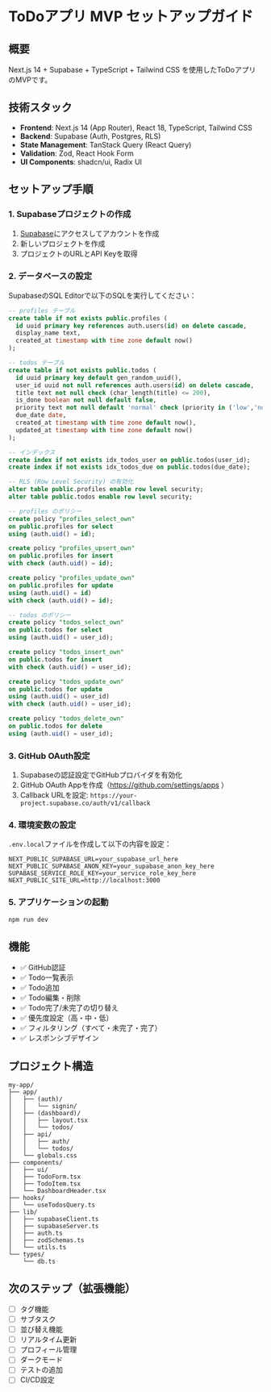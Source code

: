 # ToDoアプリ MVP セットアップガイド

## 概要
Next.js 14 + Supabase + TypeScript + Tailwind CSS を使用したToDoアプリのMVPです。

## 技術スタック
- **Frontend**: Next.js 14 (App Router), React 18, TypeScript, Tailwind CSS
- **Backend**: Supabase (Auth, Postgres, RLS)
- **State Management**: TanStack Query (React Query)
- **Validation**: Zod, React Hook Form
- **UI Components**: shadcn/ui, Radix UI

## セットアップ手順

### 1. Supabaseプロジェクトの作成
1. [Supabase](https://supabase.com)にアクセスしてアカウントを作成
2. 新しいプロジェクトを作成
3. プロジェクトのURLとAPI Keyを取得

### 2. データベースの設定
SupabaseのSQL Editorで以下のSQLを実行してください：

```sql
-- profiles テーブル
create table if not exists public.profiles (
  id uuid primary key references auth.users(id) on delete cascade,
  display_name text,
  created_at timestamp with time zone default now()
);

-- todos テーブル
create table if not exists public.todos (
  id uuid primary key default gen_random_uuid(),
  user_id uuid not null references auth.users(id) on delete cascade,
  title text not null check (char_length(title) <= 200),
  is_done boolean not null default false,
  priority text not null default 'normal' check (priority in ('low','normal','high')),
  due_date date,
  created_at timestamp with time zone default now(),
  updated_at timestamp with time zone default now()
);

-- インデックス
create index if not exists idx_todos_user on public.todos(user_id);
create index if not exists idx_todos_due on public.todos(due_date);

-- RLS (Row Level Security) の有効化
alter table public.profiles enable row level security;
alter table public.todos enable row level security;

-- profiles のポリシー
create policy "profiles_select_own"
on public.profiles for select
using (auth.uid() = id);

create policy "profiles_upsert_own"
on public.profiles for insert
with check (auth.uid() = id);

create policy "profiles_update_own"
on public.profiles for update
using (auth.uid() = id)
with check (auth.uid() = id);

-- todos のポリシー
create policy "todos_select_own"
on public.todos for select
using (auth.uid() = user_id);

create policy "todos_insert_own"
on public.todos for insert
with check (auth.uid() = user_id);

create policy "todos_update_own"
on public.todos for update
using (auth.uid() = user_id)
with check (auth.uid() = user_id);

create policy "todos_delete_own"
on public.todos for delete
using (auth.uid() = user_id);
```

### 3. GitHub OAuth設定
1. Supabaseの認証設定でGitHubプロバイダを有効化
2. GitHub OAuth Appを作成（https://github.com/settings/apps ）
3. Callback URLを設定: `https://your-project.supabase.co/auth/v1/callback`

### 4. 環境変数の設定
`.env.local`ファイルを作成して以下の内容を設定：

```env
NEXT_PUBLIC_SUPABASE_URL=your_supabase_url_here
NEXT_PUBLIC_SUPABASE_ANON_KEY=your_supabase_anon_key_here
SUPABASE_SERVICE_ROLE_KEY=your_service_role_key_here
NEXT_PUBLIC_SITE_URL=http://localhost:3000
```

### 5. アプリケーションの起動
```bash
npm run dev
```

## 機能
- ✅ GitHub認証
- ✅ Todo一覧表示
- ✅ Todo追加
- ✅ Todo編集・削除
- ✅ Todo完了/未完了の切り替え
- ✅ 優先度設定（高・中・低）
- ✅ フィルタリング（すべて・未完了・完了）
- ✅ レスポンシブデザイン

## プロジェクト構造
```
my-app/
├── app/
│   ├── (auth)/
│   │   └── signin/
│   ├── (dashboard)/
│   │   ├── layout.tsx
│   │   └── todos/
│   ├── api/
│   │   ├── auth/
│   │   └── todos/
│   └── globals.css
├── components/
│   ├── ui/
│   ├── TodoForm.tsx
│   ├── TodoItem.tsx
│   └── DashboardHeader.tsx
├── hooks/
│   └── useTodosQuery.ts
├── lib/
│   ├── supabaseClient.ts
│   ├── supabaseServer.ts
│   ├── auth.ts
│   ├── zodSchemas.ts
│   └── utils.ts
└── types/
    └── db.ts
```

## 次のステップ（拡張機能）
- [ ] タグ機能
- [ ] サブタスク
- [ ] 並び替え機能
- [ ] リアルタイム更新
- [ ] プロフィール管理
- [ ] ダークモード
- [ ] テストの追加
- [ ] CI/CD設定
